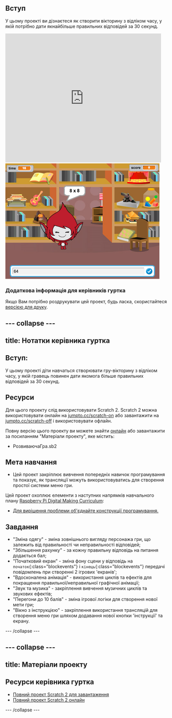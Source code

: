 ## Вступ

У цьому проекті ви дізнаєтеся як створити вікторину з відліком часу, у якій потрібно дати якнайбільше правильних відповідей за 30 секунд.

<div class="scratch-preview">
  <iframe allowtransparency="true" width="485" height="402" src="https://scratch.mit.edu/projects/embed/42225768/?autostart=false" frameborder="0"></iframe>
  <img src="images/brain-final.png">
</div>

### Додаткова інформація для керівників гуртка

Якщо Вам потрібно роздрукувати цей проект, будь ласка, скористайтеся [версією для друку](https://projects.raspberrypi.org/en/projects/brain-game/print).

## \--- collapse \---

## title: Нотатки керівника гуртка

## Вступ:

У цьому проекті діти навчаться створювати гру-вікторину з відліком часу, у якій гравець повинен дати якомога більше правильних відповідей за 30 секунд.

## Ресурси

Для цього проекту слід використовувати Scratch 2. Scratch 2 можна використовувати онлайн на [jumpto.cc/scratch-on](http://jumpto.cc/scratch-on) або завантажити на [jumpto.cc/scratch-off](http://jumpto.cc/scratch-off) і використовувати офлайн.

Повну версію цього проекту ви можете знайти [онлайн](http://scratch.mit.edu/projects/42225768/#editor) або завантажити за посиланням "Матеріали проекту", яке містить:

* РозвиваючаГра.sb2

## Мета навчання

* Цей проект закріплює вивчення попередніх навичок програмування та показує, як трансляції можуть використовуватись для створення простої системи меню гри.

Цей проект охоплює елементи з наступних напрямків навчального плану [ Raspberry Pi Digital Making Curriculum](http://rpf.io/curriculum):

* [Для вирішення проблеми об'єднайте конструкції програмування.](https://www.raspberrypi.org/curriculum/programming/builder)

## Завдання

* "Зміна одягу" - зміна зовнішнього вигляду персонажа гри, що залежить від правильності чи неправильності відповідей;
* "Збільшення рахунку" - за кожну правильну відповідь на питання додається бал;
* "Початковий екран" - зміна фону сцени у відповідь на `початок`{:class="blockevents"} і `кінець`{:class="blockevents"} передачі повідомлень при створенні 2 ігрових 'екранів';
* "Вдосконалена анімація" - використання циклів та ефектів для покращення правильної/неправильної графічної анімації;
* "Звук та музика" - закріплення вивчення музичних циклів та звукових ефектів;
* "Перегони до 10 балів" - зміна ігрової логіки для створення нової мети гри;
* "Вікно з інструкцією" - закріплення використання трансляцій для створення меню гри шляхом додавання нової кнопки 'інструкції' та екрану.

\--- /collapse \---

## \--- collapse \---

## title: Матеріали проекту

## Ресурси керівника гуртка

* [Повний проект Scratch 2 для завантаження](resources/BrainGame.sb2)
* [Повний проект Scratch 2 онлайн](http://scratch.mit.edu/projects/42225768/#editor)

\--- /collapse \---